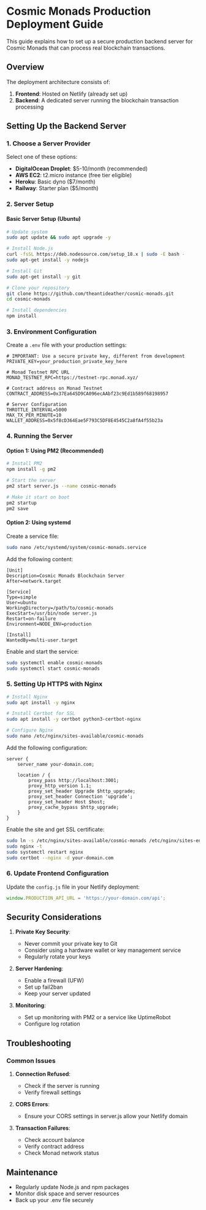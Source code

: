 # Cosmic Monads Production Deployment Guide

This guide explains how to set up a secure production backend server for Cosmic Monads that can process real blockchain transactions.

## Overview

The deployment architecture consists of:
1. **Frontend**: Hosted on Netlify (already set up)
2. **Backend**: A dedicated server running the blockchain transaction processing

## Setting Up the Backend Server

### 1. Choose a Server Provider

Select one of these options:
- **DigitalOcean Droplet**: $5-10/month (recommended)
- **AWS EC2**: t2.micro instance (free tier eligible)
- **Heroku**: Basic dyno ($7/month)
- **Railway**: Starter plan ($5/month)

### 2. Server Setup

#### Basic Server Setup (Ubuntu)

```bash
# Update system
sudo apt update && sudo apt upgrade -y

# Install Node.js
curl -fsSL https://deb.nodesource.com/setup_18.x | sudo -E bash -
sudo apt-get install -y nodejs

# Install Git
sudo apt-get install -y git

# Clone your repository
git clone https://github.com/theantideather/cosmic-monads.git
cd cosmic-monads

# Install dependencies
npm install
```

### 3. Environment Configuration

Create a `.env` file with your production settings:

```
# IMPORTANT: Use a secure private key, different from development
PRIVATE_KEY=your_production_private_key_here

# Monad Testnet RPC URL
MONAD_TESTNET_RPC=https://testnet-rpc.monad.xyz/

# Contract address on Monad Testnet
CONTRACT_ADDRESS=0x37Ea645D9CA096ecAAbf23c9Ed1b589f68198957

# Server Configuration
THROTTLE_INTERVAL=5000
MAX_TX_PER_MINUTE=10
WALLET_ADDRESS=0x5f8cD364Eae5F793C5DF8E4545C2a8fA4f55b23a
```

### 4. Running the Server

#### Option 1: Using PM2 (Recommended)

```bash
# Install PM2
npm install -g pm2

# Start the server
pm2 start server.js --name cosmic-monads

# Make it start on boot
pm2 startup
pm2 save
```

#### Option 2: Using systemd

Create a service file:

```bash
sudo nano /etc/systemd/system/cosmic-monads.service
```

Add the following content:

```
[Unit]
Description=Cosmic Monads Blockchain Server
After=network.target

[Service]
Type=simple
User=ubuntu
WorkingDirectory=/path/to/cosmic-monads
ExecStart=/usr/bin/node server.js
Restart=on-failure
Environment=NODE_ENV=production

[Install]
WantedBy=multi-user.target
```

Enable and start the service:

```bash
sudo systemctl enable cosmic-monads
sudo systemctl start cosmic-monads
```

### 5. Setting Up HTTPS with Nginx

```bash
# Install Nginx
sudo apt install -y nginx

# Install Certbot for SSL
sudo apt install -y certbot python3-certbot-nginx

# Configure Nginx
sudo nano /etc/nginx/sites-available/cosmic-monads
```

Add the following configuration:

```
server {
    server_name your-domain.com;

    location / {
        proxy_pass http://localhost:3001;
        proxy_http_version 1.1;
        proxy_set_header Upgrade $http_upgrade;
        proxy_set_header Connection 'upgrade';
        proxy_set_header Host $host;
        proxy_cache_bypass $http_upgrade;
    }
}
```

Enable the site and get SSL certificate:

```bash
sudo ln -s /etc/nginx/sites-available/cosmic-monads /etc/nginx/sites-enabled/
sudo nginx -t
sudo systemctl restart nginx
sudo certbot --nginx -d your-domain.com
```

### 6. Update Frontend Configuration

Update the `config.js` file in your Netlify deployment:

```js
window.PRODUCTION_API_URL = 'https://your-domain.com/api';
```

## Security Considerations

1. **Private Key Security**:
   - Never commit your private key to Git
   - Consider using a hardware wallet or key management service
   - Regularly rotate your keys

2. **Server Hardening**:
   - Enable a firewall (UFW)
   - Set up fail2ban
   - Keep your server updated

3. **Monitoring**:
   - Set up monitoring with PM2 or a service like UptimeRobot
   - Configure log rotation

## Troubleshooting

### Common Issues

1. **Connection Refused**:
   - Check if the server is running
   - Verify firewall settings

2. **CORS Errors**:
   - Ensure your CORS settings in server.js allow your Netlify domain

3. **Transaction Failures**:
   - Check account balance
   - Verify contract address
   - Check Monad network status

## Maintenance

- Regularly update Node.js and npm packages
- Monitor disk space and server resources
- Back up your .env file securely 
